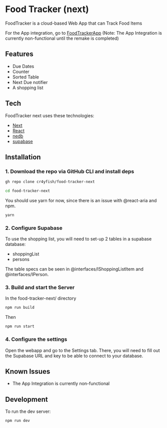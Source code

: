 # Food Tracker (next)
FoodTracker is a cloud-based Web App that can Track Food Items

For the App integration, go to [FoodTrackerApp]
(Note: The App Integration is currently non-functional until the remake is completed)

## Features

- Due Dates
- Counter
- Sorted Table
- Next Due notifier
- A shopping list

## Tech

FoodTracker next uses these technologies:

- [Next]
- [React]
- [nedb]
- [supabase]

## Installation

### 1. Download the repo via GitHub CLI and install deps

```sh
gh repo clone cr4yfish/food-tracker-next
```
```sh 
cd food-tracker-next
```

You should use yarn for now, since there is an issue with @react-aria and npm.
```sh
yarn
```

### 2. Configure Supabase
To use the shopping list, you will need to set-up 2 tables in a supabase database:
* shoppingList
* persons

The table specs can be seen in @interfaces/IShoppingListItem and @interfaces/IPerson.

### 3. Build and start the Server

In the food-tracker-next/ directory
```sh
npm run build
```

Then
```sh
npm run start
```

### 4. Configure the settings
Open the webapp and go to the Settings tab.
There, you will need to fill out the Supabase URL and key to be able to connect to your database.

## Known Issues
- The App Integration is currently non-functional

## Development

To run the dev server:
```sh
npm run dev
```


[next]: <https://nextjs.org//>
[react]: <https://reactjs.org//>
[nedb]: <https://github.com/seald/nedb>
[pm2]: <https://pm2.keymetrics.io/>
[FoodTrackerApp]: <https://github.com/cr4yfish/foodTrackerApp>
[supabase]: <https://supabase.io/>
